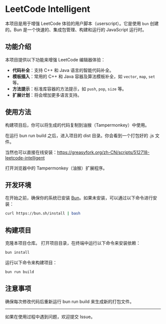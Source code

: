 # LeetCode Intelligent

本项目是用于增强 LeetCode 体验的用户脚本（userscript）。它是使用 `bun` 创建的。Bun 是一个快速的、集成包管理、构建和运行的 JavaScript 运行时。

## 功能介绍

本项目提供以下功能来增强 LeetCode 编辑器体验：

- **代码补全**：支持 C++ 和 Java 语言的智能代码补全。
- **模板插入**：常用的 C++ 和 Java 容器及算法模板补全，如 `vector`, `map`, `set` 等。
- **方法提示**：标准库容器的方法提示，如 `push`, `pop`, `size` 等。
- **扩展计划**：将会增加更多语言支持。

## 使用方法

构建项目后，你可以将生成的代码复制到油猴（Tampermonkey）中使用。

在运行 bun run build 之后，进入项目的 dist 目录。你会看到一个打包好的 .js 文件。

当然也可以直接在线安装：https://greasyfork.org/zh-CN/scripts/512718-leetcode-intelligent

打开浏览器中的 Tampermonkey（油猴）扩展程序。

## 开发环境

在开始之前，确保你的系统已安装 [Bun](https://bun.sh)。如果未安装，可以通过以下命令进行安装：

```bash
curl https://bun.sh/install | bash
```

## 构建项目

克隆本项目仓库。
打开项目目录，在终端中运行以下命令来安装依赖：

```bash
bun install
```
运行以下命令来构建项目：

```bash
bun run build
```
## 注意事项

确保每次修改代码后重新运行 bun run build 来生成新的打包文件。

---
如果在使用过程中遇到问题，欢迎提交 Issue。